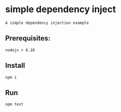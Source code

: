 # simple dependency inject

    A simple dependency injection example

## Prerequisites:

    nodejs > 8.10

## Install

    npm i

## Run

    npm test